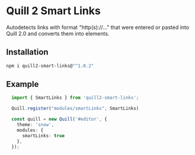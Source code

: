 # Quill 2 Smart Links

Autodetects links with format "http(s)://..." that were entered or pasted into Quill 2.0 and converts them into <a> elements.



## Installation

```bash
npm i quill2-smart-links@"^1.0.2"
``` 



## Example 

```typescript
  import { SmartLinks } from 'quill2-smart-links';

  Quill.register("modules/smartLinks", SmartLinks)

  const quill = new Quill('#editor', {
    theme: 'snow',
    modules: {
      smartLinks: true
    },
  });
``` 


